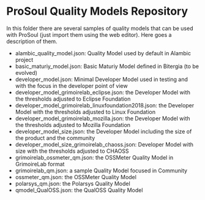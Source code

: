 # ProSoul Quality Models Repository

In this folder there are several samples of quality models that can be used with 
ProSoul (just import them using the web editor). Here goes a description of them.

* alambic_quality_model.json: Quality Model used by default in Alambic project 
* basic_maturiy_model.json: Basic Maturiy Model defined in Bitergia (to be evolved)
* developer_model.json: Minimal Developer Model used in testing and with the focus 
in the developer point of view
* developer_model_grimoirelab_eclipse.json: the Developer Model with the thresholds adjusted to Eclipse Foundation
* developer_model_grimoirelab_linuxfoundation2018.json: the Developer Model with the thresholds adjusted to Linux Foundation
* developer_model_grimoirelab_mozilla.json: the Developer Model with the thresholds adjusted to Mozilla Foundation
* developer_model_size.json: the Developer Model including the size of the product and the community  
* developer_model_size_grimoirelab_chaoss.json: Developer Model with size with the thresholds adjusted to CHAOSS
* grimoirelab_ossmeter_qm.json: the OSSMeter Quality Model in GrimoireLab format
* grimoirelab_qm.json: a sample Quality Model focused in Community
* ossmeter_qm.json: the OSSMeter Quality Model
* polarsys_qm.json: the Polarsys Quality Model
* qmodel_QualOSS.json: the QualOSS Quality Model
